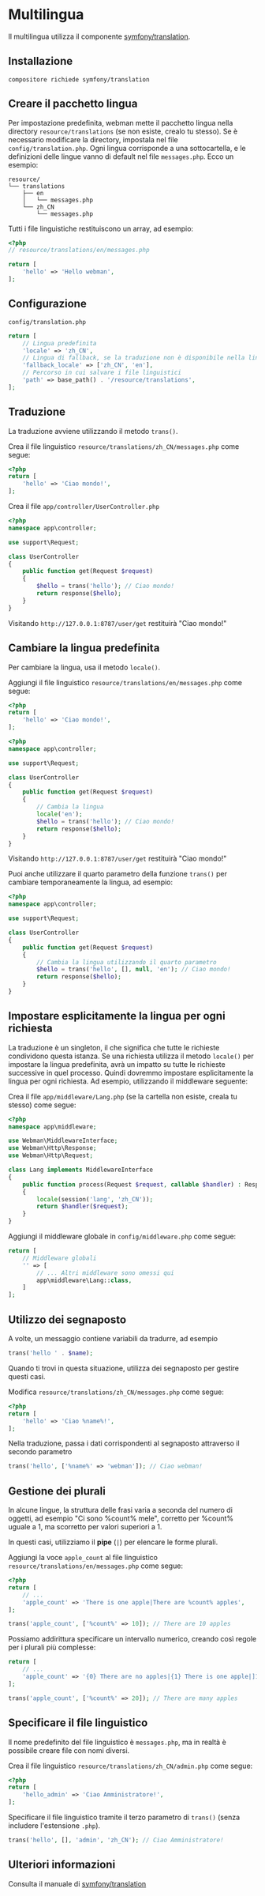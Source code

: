 # Multilingua

Il multilingua utilizza il componente [symfony/translation](https://github.com/symfony/translation).

## Installazione
``` 
compositore richiede symfony/translation
```

## Creare il pacchetto lingua
Per impostazione predefinita, webman mette il pacchetto lingua nella directory `resource/translations` (se non esiste, crealo tu stesso). Se è necessario modificare la directory, impostala nel file `config/translation.php`.
Ogni lingua corrisponde a una sottocartella, e le definizioni delle lingue vanno di default nel file `messages.php`. Ecco un esempio:

``` 
resource/
└── translations
    ├── en
    │   └── messages.php
    └── zh_CN
        └── messages.php
```

Tutti i file linguistiche restituiscono un array, ad esempio:
```php
<?php
// resource/translations/en/messages.php

return [
    'hello' => 'Hello webman',
];
```

## Configurazione

`config/translation.php`

```php
return [
    // Lingua predefinita
    'locale' => 'zh_CN',
    // Lingua di fallback, se la traduzione non è disponibile nella lingua corrente, proverà a usare la traduzione nelle lingue di fallback
    'fallback_locale' => ['zh_CN', 'en'],
    // Percorso in cui salvare i file linguistici
    'path' => base_path() . '/resource/translations',
];
```

## Traduzione

La traduzione avviene utilizzando il metodo `trans()`.

Crea il file linguistico `resource/translations/zh_CN/messages.php` come segue:
```php
<?php
return [
    'hello' => 'Ciao mondo!',
];
```

Crea il file `app/controller/UserController.php`
```php
<?php
namespace app\controller;

use support\Request;

class UserController
{
    public function get(Request $request)
    {
        $hello = trans('hello'); // Ciao mondo!
        return response($hello);
    }
}
```

Visitando `http://127.0.0.1:8787/user/get` restituirà "Ciao mondo!"

## Cambiare la lingua predefinita

Per cambiare la lingua, usa il metodo `locale()`.

Aggiungi il file linguistico `resource/translations/en/messages.php` come segue:
```php
<?php
return [
    'hello' => 'Ciao mondo!',
];
```

```php
<?php
namespace app\controller;

use support\Request;

class UserController
{
    public function get(Request $request)
    {
        // Cambia la lingua
        locale('en');
        $hello = trans('hello'); // Ciao mondo!
        return response($hello);
    }
}
```
Visitando `http://127.0.0.1:8787/user/get` restituirà "Ciao mondo!"

Puoi anche utilizzare il quarto parametro della funzione `trans()` per cambiare temporaneamente la lingua, ad esempio:
```php
<?php
namespace app\controller;

use support\Request;

class UserController
{
    public function get(Request $request)
    {
        // Cambia la lingua utilizzando il quarto parametro
        $hello = trans('hello', [], null, 'en'); // Ciao mondo!
        return response($hello);
    }
}
```

## Impostare esplicitamente la lingua per ogni richiesta

La traduzione è un singleton, il che significa che tutte le richieste condividono questa istanza. Se una richiesta utilizza il metodo `locale()` per impostare la lingua predefinita, avrà un impatto su tutte le richieste successive in quel processo. Quindi dovremmo impostare esplicitamente la lingua per ogni richiesta. Ad esempio, utilizzando il middleware seguente:

Crea il file `app/middleware/Lang.php` (se la cartella non esiste, creala tu stesso) come segue:
```php
<?php
namespace app\middleware;

use Webman\MiddlewareInterface;
use Webman\Http\Response;
use Webman\Http\Request;

class Lang implements MiddlewareInterface
{
    public function process(Request $request, callable $handler) : Response
    {
        locale(session('lang', 'zh_CN'));
        return $handler($request);
    }
}
```

Aggiungi il middleware globale in `config/middleware.php` come segue:
```php
return [
    // Middleware globali
    '' => [
        // ... Altri middleware sono omessi qui
        app\middleware\Lang::class,
    ]
];
```

## Utilizzo dei segnaposto

A volte, un messaggio contiene variabili da tradurre, ad esempio
```php
trans('hello ' . $name);
```
Quando ti trovi in questa situazione, utilizza dei segnaposto per gestire questi casi.

Modifica `resource/translations/zh_CN/messages.php` come segue:
```php
<?php
return [
    'hello' => 'Ciao %name%!',
];
```
Nella traduzione, passa i dati corrispondenti al segnaposto attraverso il secondo parametro
```php
trans('hello', ['%name%' => 'webman']); // Ciao webman!
```

## Gestione dei plurali

In alcune lingue, la struttura delle frasi varia a seconda del numero di oggetti, ad esempio "Ci sono %count% mele", corretto per %count% uguale a 1, ma scorretto per valori superiori a 1.

In questi casi, utilizziamo il **pipe** (`|`) per elencare le forme plurali.

Aggiungi la voce `apple_count` al file linguistico `resource/translations/en/messages.php` come segue:
```php
<?php
return [
    // ...
    'apple_count' => 'There is one apple|There are %count% apples',
];
```

```php
trans('apple_count', ['%count%' => 10]); // There are 10 apples
```

Possiamo addirittura specificare un intervallo numerico, creando così regole per i plurali più complesse:
```php
return [
    // ...
    'apple_count' => '{0} There are no apples|{1} There is one apple|]1,19] There are %count% apples|[20,Inf[ There are many apples'
];
```

```php
trans('apple_count', ['%count%' => 20]); // There are many apples
```

## Specificare il file linguistico

Il nome predefinito del file linguistico è `messages.php`, ma in realtà è possibile creare file con nomi diversi.

Crea il file linguistico `resource/translations/zh_CN/admin.php` come segue:
```php
<?php
return [
    'hello_admin' => 'Ciao Amministratore!',
];
```

Specificare il file linguistico tramite il terzo parametro di `trans()` (senza includere l'estensione `.php`).
```php
trans('hello', [], 'admin', 'zh_CN'); // Ciao Amministratore!
```

## Ulteriori informazioni
Consulta il manuale di [symfony/translation](https://symfony.com/doc/current/translation.html)

